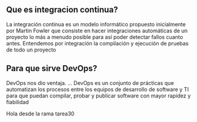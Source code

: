 ## **Que es integracion continua?**

La integración continua es un modelo informático propuesto inicialmente por 
Martin Fowler que consiste en hacer integraciones automáticas de un proyecto lo más a menudo posible para así poder detectar fallos 
cuanto antes. Entendemos por integración la compilación y ejecución de pruebas de todo un proyecto


## **Para que  sirve DevOps?**

DevOps nos dio ventaja. ... DevOps es un conjunto de prácticas que automatizan los procesos entre los equipos de desarrollo de software y TI 
para que puedan compilar, probar y publicar software con mayor rapidez y fiabilidad

Hola desde la rama tarea30

